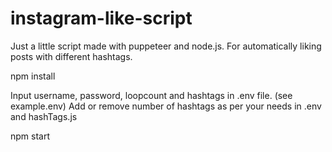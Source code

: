 ﻿# instagram-like-script
Just a little script made with puppeteer and node.js.
For automatically liking posts with different hashtags.

npm install

Input username, password, loopcount and hashtags in .env file. (see example.env)
Add or remove number of hashtags as per your needs in .env and hashTags.js

npm start
